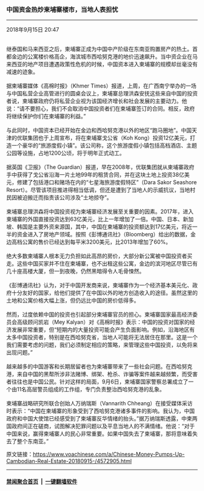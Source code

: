 ### 中国资金热炒柬埔寨楼市，当地人表担忧
------------------------

<div class="published">
 <span class="date" title="中国时间">
  <time datetime="2018-09-15T20:47:48+08:00">
   2018年9月15日 20:47
  </time>
 </span>
</div>
<br/>
<div class="wsw">
 <p>
  继泰国和马来西亚之后，柬埔寨正成为中国中产阶级在东南亚购置房产的热土。首都金边的公寓楼价格高企，海滨城市西哈努克港的地价迅速飙升。当中资企业在马来西亚的地产项目遭遇政策性危机的时候，中国资本进入柬埔寨的规模却丝毫没有减速的迹象。
  <br/>
  <br/>
  据柬埔寨媒体《高棉时报》（Khmer Times）报道，上周，在广西南宁举办的一场与中国私营企业高管进行的圆桌会议上，柬埔寨总理洪森安抚这些来自中国的投资者说，柬埔寨政府仍将私营企业视为该国经济增长和社会发展的主要动力。他说：“请不要担心，我们不会取消中国投资者们在柬埔寨签订的合同。相反，政府将继续保护你们在柬埔寨的利益。”
  <br/>
  <br/>
  与此同时，中国资本已经开始在金边和西哈努克港以外的地区“跑马圈地”。中国天津的优联集团也于上周宣布，将在柬埔寨戈公省（Koh Kong）投资12亿美元，打造一个豪华的“旅游度假小镇”。该公司称，这个旅游度假小镇包括高档酒店、主题公园等设施，占地1200公顷，将于明年正式动工。
  <br/>
  <br/>
  据英国《卫报》（The Guardian）报道，早在2008年，优联集团就从柬埔寨政府手中获得了戈公省沿海一片土地99年的租赁合同，并在这块土地上投资38亿美元，修建了包括港口和赌场在内的“七星海旅游度假特区”（Dara Sakor Seashore Resort）。尽管该项目推进得相当低调，但还是遭到了当地人的示威抗议，当地村民因被迫搬迁而指责该公司涉及“土地掠夺”。
  <br/>
  <br/>
  柬埔寨总理洪森将中国投资视为柬埔寨经济发展至关重要的因素。2017年，进入柬埔寨的外国直接投资达到63亿美元，比上一年增加了一倍。中国、日本、新加坡、韩国是主要外资来源国，其中，中国在柬埔寨的投资额达到17亿美元，将近一半的资金进入了房地产领域。按照《彭博通讯社》（Bloomberg）给出的数据，金边高档公寓的售价已经达到每平米3200美元，比2013年增加了60%。
  <br/>
  <br/>
  绝大多数柬埔寨人根本无力负担如此高昂的房价，大部分新公寓被中国投资者买走。这些中国买家并不住在柬埔寨，也不出租这些公寓，金边的滨河地区尽管已有几十座高楼大厦，但一到夜晚，仍然黑暗得令人毛骨悚然。
  <br/>
  <br/>
  《彭博通讯社》认为，对于中国开发商来说，柬埔寨作为一个经济基本美元化、政府十分友好的国家，给他们提供了在中国以外的地方创造收入的途径。虽然这里的土地和公寓价格大幅上涨，但仍远比中国的房价低得多。
  <br/>
  <br/>
  然而，过度依赖中国的投资也引起部分柬埔寨官员的担心。柬埔寨国家最高经济委员会高级顾问凯岩（Mey Kalyan）对《高棉时报》表示：中国的投资对国家的经济发展非常重要，但“短期内的大量投资可能会产生负面影响。例如，沿海地区有太多中国投资者，特别是在西哈努克省，当地人可能将无法居住在那里。这是一个我们需要考虑的问题，我们必须制定相应的策略，来管理这些中国投资，以免将来出现问题。”
  <br/>
  <br/>
  越来越多的中国游客和长期居留者也为柬埔寨带来了一些社会问题。在西哈努克港，来自中国的黑帮所涉非法赌博、绑架、枪杀、诈骗等案件越来越频繁，而受害者往往也是中国公民。针对这样的局面，9月6日，柬埔寨国家警察总署成立了一个由11名高层警员组成的工作组，专门负责整治西哈努克港的乱象。
  <br/>
  <br/>
  柬埔寨战略研究所联合创始人万纳瑞斯（Vannarith Chheang）在接受媒体采访时表示：“中国在柬埔寨的形象受到了西哈努克港诸多事件的影响。我认为，中国政府和中国大使馆已经感受到了柬埔寨反华情绪的抬头。”据万纳瑞斯透露，中柬两国政府间正在磋商，试图解决犯罪问题以及平息当地人的不满情绪。他说：“对于中国来说，赢得柬埔寨人的民心非常重要。如果中国失去了柬埔寨，那将意味着失去了整个东南亚。”
  <br/>
 </p>
</div>

原文链接：https://www.voachinese.com/a/Chinese-Money-Pumps-Up-Cambodian-Real-Estate-20180915-/4572905.html


------------------------
#### [禁闻聚合首页](https://github.com/gfw-breaker/banned-news/blob/master/README.md) &nbsp;|&nbsp;  [一键翻墙软件](https://github.com/gfw-breaker/nogfw/blob/master/README.md)